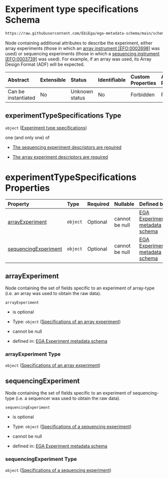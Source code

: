 # Experiment type specifications Schema

```txt
https://raw.githubusercontent.com/EbiEga/ega-metadata-schema/main/schemas/EGA.experiment.json#/properties/experimentTypeSpecifications
```

Node containing additional attributes to describe the experiment, either array experiments (those in which an [array instrument \[EFO:0002698\]](http://www.ebi.ac.uk/efo/EFO_0002698) was used) or sequencing experiments (those in which a [sequencing instrument \[EFO:0003739\]](http://www.ebi.ac.uk/efo/EFO_0003739) was used). For example, if an array was used, its Array Design Format (ADF) will be expected.

| Abstract            | Extensible | Status         | Identifiable | Custom Properties | Additional Properties | Access Restrictions | Defined In                                                                           |
| :------------------ | :--------- | :------------- | :----------- | :---------------- | :-------------------- | :------------------ | :----------------------------------------------------------------------------------- |
| Can be instantiated | No         | Unknown status | No           | Forbidden         | Forbidden             | none                | [EGA.experiment.json\*](../../../schemas/EGA.experiment.json "open original schema") |

## experimentTypeSpecifications Type

`object` ([Experiment type specifications](ega-9-properties-experiment-type-specifications.md))

one (and only one) of

*   [The sequencing experiment descriptors are required](ega-9-properties-experiment-type-specifications-oneof-the-sequencing-experiment-descriptors-are-required.md "check type definition")

*   [The array experiment descriptors are required](ega-9-properties-experiment-type-specifications-oneof-the-array-experiment-descriptors-are-required.md "check type definition")

# experimentTypeSpecifications Properties

| Property                                      | Type     | Required | Nullable       | Defined by                                                                                                                                                                                                                                                                                                         |
| :-------------------------------------------- | :------- | :------- | :------------- | :----------------------------------------------------------------------------------------------------------------------------------------------------------------------------------------------------------------------------------------------------------------------------------------------------------------- |
| [arrayExperiment](#arrayexperiment)           | `object` | Optional | cannot be null | [EGA Experiment metadata schema](ega-9-properties-experiment-type-specifications-properties-specifications-of-an-array-experiment.md "https://raw.githubusercontent.com/EbiEga/ega-metadata-schema/main/schemas/EGA.experiment.json#/properties/experimentTypeSpecifications/properties/arrayExperiment")          |
| [sequencingExperiment](#sequencingexperiment) | `object` | Optional | cannot be null | [EGA Experiment metadata schema](ega-9-properties-experiment-type-specifications-properties-specifications-of-a-sequencing-experiment.md "https://raw.githubusercontent.com/EbiEga/ega-metadata-schema/main/schemas/EGA.experiment.json#/properties/experimentTypeSpecifications/properties/sequencingExperiment") |

## arrayExperiment

Node containing the set of fields specific to an experiment of array-type (i.e. an array was used to obtain the raw data).

`arrayExperiment`

*   is optional

*   Type: `object` ([Specifications of an array experiment](ega-9-properties-experiment-type-specifications-properties-specifications-of-an-array-experiment.md))

*   cannot be null

*   defined in: [EGA Experiment metadata schema](ega-9-properties-experiment-type-specifications-properties-specifications-of-an-array-experiment.md "https://raw.githubusercontent.com/EbiEga/ega-metadata-schema/main/schemas/EGA.experiment.json#/properties/experimentTypeSpecifications/properties/arrayExperiment")

### arrayExperiment Type

`object` ([Specifications of an array experiment](ega-9-properties-experiment-type-specifications-properties-specifications-of-an-array-experiment.md))

## sequencingExperiment

Node containing the set of fields specific to an experiment of sequencing-type (i.e. a sequencer was used to obtain the raw data).

`sequencingExperiment`

*   is optional

*   Type: `object` ([Specifications of a sequencing experiment](ega-9-properties-experiment-type-specifications-properties-specifications-of-a-sequencing-experiment.md))

*   cannot be null

*   defined in: [EGA Experiment metadata schema](ega-9-properties-experiment-type-specifications-properties-specifications-of-a-sequencing-experiment.md "https://raw.githubusercontent.com/EbiEga/ega-metadata-schema/main/schemas/EGA.experiment.json#/properties/experimentTypeSpecifications/properties/sequencingExperiment")

### sequencingExperiment Type

`object` ([Specifications of a sequencing experiment](ega-9-properties-experiment-type-specifications-properties-specifications-of-a-sequencing-experiment.md))
